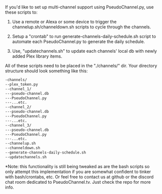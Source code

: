 If you'd like to set up multi-channel support using PseudoChannel.py, use these scripts to: 

1) Use a remote or Alexa or some device to trigger the channelup.sh/channeldown.sh scripts to cycle through the channels. 

2) Setup a "crontab" to run generate-channels-daily-schedule.sh script to automate each PseudoChannel.py to generate the daily
schedule.

3) Use, "updatechannels.sh" to update each channels' local db with newly added Plex library items. 

All of these scripts need to be placed in the "./channels/" dir. Your directory structure should look something like this:

```bash
-channels/
--plex_token.py
--channel_1/
---pseudo-channel.db
---PseudoChannel.py
---...etc.
--channel_2/
---pseudo-channel.db
---PseudoChannel.py
---...etc.
--channel_3/
---pseudo-channel.db
---PseudoChannel.py
---...etc.
--channelup.sh
--channeldown.sh
--generate-channels-daily-schedule.sh
--updatechannels.sh
```

*Note: this functionality is still being tweaked as are the bash scripts so only attempt this implementation if you are somewhat confident to tinker with bash/crontabs, etc. Or feel free to contact us at github or the discord chat room dedicated to PseudoChannel.tv. Just check the repo for more info. 